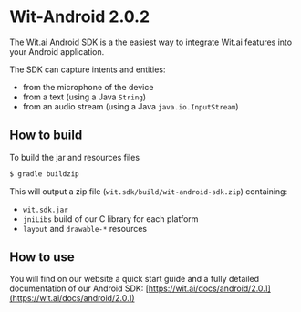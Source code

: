 Wit-Android 2.0.2
===========

The Wit.ai Android SDK is a the easiest way to integrate Wit.ai features into your Android application.

The SDK can capture intents and entities:

- from the microphone of the device
- from a text (using a Java `String`)
- from an audio stream (using a Java `java.io.InputStream`)

How to build
------------

To build the jar and resources files

```bash
$ gradle buildzip
```

This will output a zip file (`wit.sdk/build/wit-android-sdk.zip`) containing: 

- `wit.sdk.jar`
- `jniLibs` build of our C library for each platform
- `layout` and `drawable-*` resources


How to use
----------

You will find on our website a quick start guide and a fully detailed documentation of our Android SDK: [https://wit.ai/docs/android/2.0.1](https://wit.ai/docs/android/2.0.1)